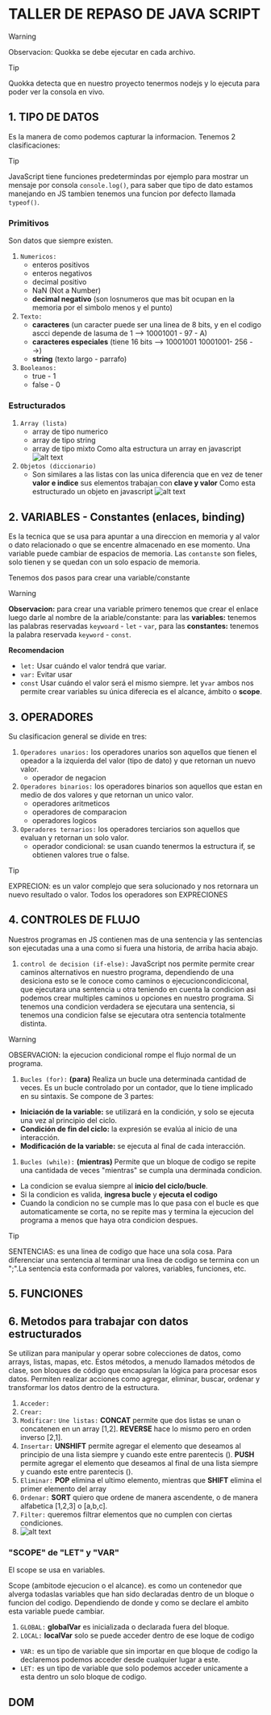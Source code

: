 # TALLER DE REPASO DE JAVA SCRIPT
> [!WARNING] 
> Observacion: Quokka se debe ejecutar en cada archivo.

> [!TIP] 
> Quokka detecta que en nuestro proyecto tenermos nodejs y lo ejecuta para poder ver la consola en vivo.
## 1. TIPO DE DATOS
Es la manera de como podemos capturar la informacion.
Tenemos 2 clasificaciones:
> [!TIP] 
> JavaScript tiene funciones predetermindas por ejemplo para mostrar un mensaje por consola `console.log()`, para saber que tipo de dato estamos manejando en JS tambien tenemos una funcion por defecto llamada `typeof()`.
### Primitivos
Son datos que siempre existen.
1. `Numericos:`
   - enteros positivos
   - enteros negativos
   - decimal positivo
   - NaN (Not a Number)
   - **decimal negativo** (son losnumeros que mas bit ocupan en la memoria por el simbolo menos y el punto)
2. `Texto:`
   - **caracteres** (un caracter puede ser una linea de 8 bits, y en el codigo ascci depende de lasuma de 1 --> 10001001 - 97 - A)
   - **caracteres especiales** (tiene 16 bits --> 10001001 10001001- 256 - →)
   - **string** (texto largo - parrafo)
3. `Booleanos:`
   - true - 1
   - false - 0
### Estructurados
1. `Array (lista)`
   - array de tipo numerico
   - array de tipo string
   - array de tipo mixto
  Como alta estructura un array en javascript
  ![alt text](image.png)
2. `Objetos (diccionario)`
   - Son similares a las listas con las unica diferencia que en vez de tener **valor e indice** sus elementos trabajan con **clave y valor**
  Como esta estructurado un objeto en javascript
  ![alt text](image-1.png)
## 2. VARIABLES - Constantes (enlaces, binding)
Es la tecnica que se usa para apuntar a una direccion en memoria y al valor o dato relacionado o que se encentre almacenado en ese momento. Una variable puede cambiar de espacios de memoria.
Las `contanste` son fieles, solo tienen y se quedan con un solo espacio de memoria.

Tenemos dos pasos para crear una variable/constante
> [!WARNING] 
> **Observacion:** para crear una variable primero tenemos que crear el enlace luego darle al nombre de la ariable/constante: para las **variables:** tenemos las palabras reservadas `keywoard` - `let` - `var`, para las **constantes:** tenemos la palabra reservada `keyword` - `const`.

**Recomendacion**
- `let:` Usar cuándo el valor tendrá que variar.
- `var:` Evitar usar
- `const` Usar cuándo el valor será el mismo siempre.
  let y`var` ambos nos permite crear variables su única diferecia es el alcance, ámbito o **scope**.
## 3. OPERADORES
Su clasificacion general se divide en tres:
1. `Operadores unarios:` los operadores unarios son aquellos que tienen el opeador a la izquierda del valor (tipo de dato) y que retornan un nuevo valor.
   - operador de negacion
2. `Operadores binarios:` los operadores binarios son aquellos que estan en medio de dos valores y que retornan un unico valor.
   - operadores aritmeticos
   - operadores de comparacion
   - operadores logicos
3. `Operadores ternarios:` los operadores terciarios son aquellos que evaluan y retornan un solo valor.
   - operador condicional: se usan cuando tenermos la estructura if, se obtienen valores true o false.
> [!TIP] 
> EXPRECION: es un valor complejo que sera solucionado y nos retornara un nuevo resultado o valor. Todos los operadores son EXPRECIONES
## 4. CONTROLES DE FLUJO
Nuestros programas en JS contienen mas de una sentencia y las sentencias son ejecutadas una a una como si fuera una historia, de arriba hacia abajo. 
1. `control de decision (if-else):` JavaScript nos permite permite crear caminos alternativos en nuestro programa, dependiendo de una desiciona esto se le conoce como caminos o ejecucioncondiciconal, que ejecutara una sentencia u otra teniendo en cuenta la condicion asi podemos crear multiples caminos u opciones en nuestro programa.
Si tenemos una condicion verdadera se ejecutara una sentencia, si tenemos una condicion false se ejecutara otra sentencia totalmente distinta.
> [!WARNING] 
> OBSERVACION: la ejecucion condicional rompe el flujo normal de un programa.
1. `Bucles (for):` **(para)** Realiza un bucle una determinada cantidad de veces. Es un bucle controlado por un contador, que lo tiene implicado en su sintaxis.
Se compone de 3 partes:
- **Iniciación  de la variable:**  se utilizará en la condición, y solo se ejecuta una vez al principio del ciclo.
- **Condición de fin del ciclo:** la expresión se evalúa al inicio de una interacción.
- **Modificación de la variable:** se ejecuta al final de cada interacción.
1. `Bucles (while):` **(mientras)** Permite que un bloque de codigo se repite una cantidada de veces "mientras" se cumpla una derminada condicion.
- La condicion se evalua siempre al **inicio del ciclo/bucle**.
- Si la condicion es valida, **ingresa bucle** y **ejecuta el codigo**
- Cuando la condicion no se cumple mas lo que pasa con el bucle es que automaticamente se corta, no se repite mas y termina la ejecucion del programa a menos que haya otra condicion despues.
> [!TIP] 
> SENTENCIAS: es una linea de codigo que hace una sola cosa. Para diferenciar una sentencia al terminar una linea de codigo se termina con un ";".La sentencia esta conformada por valores, variables, funciones, etc.
## 5. FUNCIONES
## 6. Metodos para trabajar con datos estructurados
Se utilizan para manipular y operar sobre colecciones de datos, como arrays, listas, mapas, etc. Estos métodos, a menudo llamados métodos de clase, son bloques de código que encapsulan la lógica para procesar esos datos. Permiten realizar acciones como agregar, eliminar, buscar, ordenar y transformar los datos dentro de la estructura. 
1. `Acceder:`
2. `Crear:`
3. `Modificar:` `Une listas:` **CONCAT** permite que dos listas se unan o concatenen en un array [1,2]. **REVERSE** hace lo mismo pero en orden inverso [2,1].
4. `Insertar:` **UNSHIFT** permite agregar el elemento que deseamos al principio de una lista siempre y cuando este entre parentecis (). **PUSH** permite agregar el elemento que deseamos al final de una lista siempre y cuando este entre parentecis ().
5. `Eliminar:` **POP** elimina el ultimo elemento, mientras que **SHIFT** elimina el primer elemento del array
6. `Ordenar:` **SORT** quiero que ordene de manera ascendente, o de manera alfabetica [1,2,3] o [a,b,c].
7. `Filter:` queremos filtrar elementos que no cumplen con ciertas condiciones.
8. ![alt text](image-2.png)

### "SCOPE" de "LET" y "VAR"
El scope se usa en variables.

Scope (ambitode ejecucion o el alcance). es como un contenedor que alverga todaslas variables que han sido declaradas dentro de un bloque o funcion del codigo. Dependiendo de donde y como se declare el ambito esta variable puede cambiar.

1. `GLOBAL:` **globalVar** es inicializada o declarada fuera del bloque.
2. `LOCAL:` **localVar** solo se puede acceder dentro de ese loque de codigo

- `VAR:` es un tipo de variable que sin importar en que bloque de codigo la declaremos podemos acceder desde cualquier lugar a este.
- `LET:` es un tipo de variable que solo podemos acceder unicamente a esta dentro un solo bloque de codigo.
## DOM